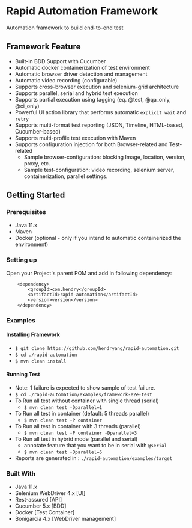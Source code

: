 # Rapid Automation Framework

Automation framework to build end-to-end test

## Framework Feature
- Built-in BDD Support with Cucumber
- Automatic docker containerization of test environment
- Automatic browser driver detection and management
- Automatic video recording (configurable)
- Supports cross-browser execution and selenium-grid architecture
- Supports parallel, serial and hybrid test execution
- Supports partial execution using tagging (eq. @test, @qa_only, @ci_only)
- Powerful UI action library that performs automatic `explicit wait` and `retry` 
- Supports multi-format test reporting (JSON, Timeline, HTML-based, Cucumber-based)
- Supports multi-profile test execution with Maven
- Supports configuration injection for both Browser-related and Test-related
    - Sample browser-configuration: blocking Image, location, version, proxy, etc.
    - Sample test-configuration: video recording, selenium server, containerization, parallel settings.

## Getting Started

### Prerequisites
- Java 11.x
- Maven
- Docker (optional - only if you intend to automatic containerized the environment)

### Setting up
Open your Project's parent POM and add in following dependency:
```
    <dependency>
        <groupId>com.hendry</groupId>
        <artifactId>rapid-automation</artifactId>
        <version>version</version>
    </dependency>
```

### Examples
#### Installing Framework
- `$ git clone https://github.com/hendryang/rapid-automation.git`
- `$ cd ./rapid-automation`
- `$ mvn clean install`
#### Running Test 
- Note: 1 failure is expected to show sample of test failure.
- `$ cd ./rapid-automation/examples/framework-e2e-test`
- To Run all test without container with single thread (serial)
    - `$ mvn clean test -Dparallel=1`
- To Run all test in container (default: 5 threads parallel)
    - `$ mvn clean test -P container` 
- To Run all test in container with 3 threads (parallel)
    - `$ mvn clean test -P container -Dparallel=3`
- To Run all test in hybrid mode (parallel and serial)
    - annotate feature that you want to be in serial with `@serial`
    - `$ mvn clean test -Dparallel=5`
- Reports are generated in : `./rapid-automation/examples/target`    

### Built With
- Java 11.x
- Selenium WebDriver 4.x [UI]
- Rest-assured [API]
- Cucumber 5.x [BDD]
- Docker [Test Container]
- Bonigarcia 4.x [WebDriver management]

